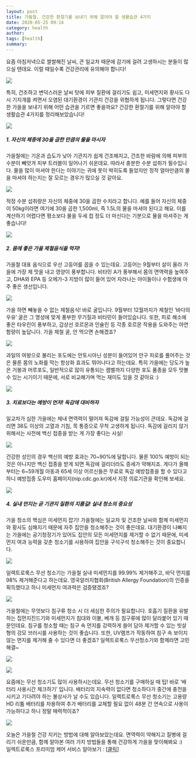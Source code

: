 ```yaml
---
layout: post
title: 가을철, 건강한 환절기를 보내기 위해 알아야 할 생활습관 4가지
date: 2020-05-25 09:14
category: health
author: 
tags: [health]
summary: 
---
```


요즘 아침저녁으로 쌀쌀해진 날씨, 큰 일교차 때문에 감기에 걸려 고생하시는 분들이 많으실 텐데요. 이럴 때일수록 건강관리에 유의해야 합니다!

[![](http://sharehows.com/wp-content/uploads/2017/09/trees-1789120_1920-1.jpg)](https://post.naver.com/viewer/postView.nhn?volumeNo=9799254&memberNo=175047#)

특히, 건조하고 변덕스러운 날씨 탓에 피부 질환에 걸리기도 쉽고, 미세먼지와 황사도 다시 기지개를 켜면서 오염된 대기환경이 기관지 건강을 위협하게 됩니다. 그렇다면 건강한 가을을 보내기 위해 어떤 습관을 기르면 좋을까요? 건강한 환절기를 위해 알아야 할 생활습관 4가지를 정리해보았습니다!

[![](http://sharehows.com/wp-content/uploads/2017/09/MG_0044.jpg)](https://post.naver.com/viewer/postView.nhn?volumeNo=9799254&memberNo=175047#)

##### 1. 자신의 체중에 30을 곱한 만큼의 물을 마시자

가을철에는 기온과 습도가 낮아 기관지가 쉽게 건조해지고, 건조한 바람에 의해 피부의 수분이 빼앗겨 피부 트러블이 일어나기 쉬운데요. 따라서 충분한 수분 섭취가 필수입니다. 물을 많이 마셔야 한다는 이야기는 귀에 못이 박히도록 들었지만 정작 얼마만큼의 물을 마셔야 하는지는 잘 모르는 경우가 많으실 것 같아요.

[![](http://sharehows.com/wp-content/uploads/2017/09/MG_0088.jpg)](https://post.naver.com/viewer/postView.nhn?volumeNo=9799254&memberNo=175047#)

적정 수분 섭취량은 자신의 체중에 30을 곱한 수치라고 합니다. 예를 들어 자신의 체중이 50kg이라면 여기에 30을 곱한 1,500ml, 즉 1.5L의 물을 마셔야 된다고 해요. 이를 계산하기 어렵다면 평소보다 물을 두세 컵 정도 더 마신다는 기분으로 물을 마셔주는 게 좋습니다!

[![](http://sharehows.com/wp-content/uploads/2017/09/fish-barbecue_MyTGSHq_-1.jpg)](https://post.naver.com/viewer/postView.nhn?volumeNo=9799254&memberNo=175047#)

##### 2. 몸에 좋은 가을 제철음식을 먹자!

가을철 대표 음식으로 우선 고등어를 꼽을 수 있는데요. 고등어는 9월부터 살이 올라 가을에 가장 제 맛을 내고 영양이 풍부합니다. 비타민 A가 풍부해서 몸의 면역력을 높여주고, DHA와 EPA 등 오메가-3 지방이 많이 들어 있어 자라나는 아이들이나 수험생에 아주 좋은 생선입니다.

[![](http://sharehows.com/wp-content/uploads/2017/09/dsc08701-4074.jpg)](https://post.naver.com/viewer/postView.nhn?volumeNo=9799254&memberNo=175047#)

가을 하면 빼놓을 수 없는 제철음식! 바로 굴입니다. 9월부터 12월까지가 제철인 ‘바다의 우유’ 굴은 그 명성에 맞게 풍부한 무기질과 비타민이 들어있습니다. 또한, 피로 해소에 좋은 타우린이 풍부하고, 갑상선 호르몬과 인슐린 등 각종 호르몬 작용을 도와주는 아연 함량이 높답니다. 가을 제철 굴, 안 먹으면 손해겠죠?

[![](http://sharehows.com/wp-content/uploads/2017/09/food-79-329.jpg)](https://post.naver.com/viewer/postView.nhn?volumeNo=9799254&memberNo=175047#)

과일의 여왕으로 불리는 포도에는 안토시아닌 성분이 들어있어 안구 피로를 풀어주는 것은 물론 몸의 노화를 막는 항상화 효과도 뛰어나다고 하는데요. 특히 가을에는 당도가 높은 거봉과 머루포도, 일반적으로 많이 유통되는 캠벨까지 다양한 포도 품종을 모두 맛볼 수 있는 시기이기 때문에, 서로 비교해가며 먹는 재미도 있을 것 같아요 :)

[![](http://sharehows.com/wp-content/uploads/2017/09/vaccine_zkl9jDvO.jpg)](https://post.naver.com/viewer/postView.nhn?volumeNo=9799254&memberNo=175047#)

##### 3. 치료보다는 예방이 먼저! 독감에 대비하자

일교차가 심한 가을에는 체내 면역력이 떨어져 독감에 걸릴 가능성이 큰데요. 독감에 걸리면 38도 이상의 고열과 기침, 목 통증으로 무척 고생하게 됩니다. 독감에 걸리지 않기 위해서는 사전에 백신 접종을 받는 게 가장 좋다는 사실!

[![](http://sharehows.com/wp-content/uploads/2017/09/vaccination-2722937_1920.jpg)](https://post.naver.com/viewer/postView.nhn?volumeNo=9799254&memberNo=175047#)

건강한 성인의 경우 백신의 예방 효과는 70~90%에 달합니다. 물론 100% 예방이 되는 것은 아니지만 백신 접종을 받게 되면 독감에 걸리더라도 증세가 약해지죠. 게다가 올해부터는 6~59개월 아동과 65세 이상 어르신들은 무료로 독감 예방접종을 할 수 있다고 하니 예방접종 도우미 홈페이지(nip.cdc.go.kr)에서 지정 의료기관을 확인해 보세요.

[![](http://sharehows.com/wp-content/uploads/2017/09/11111.jpg)](https://post.naver.com/viewer/postView.nhn?volumeNo=9799254&memberNo=175047#)

##### 4. 실내 먼지는 곧 기관지 질환의 지름길! 실내 청소의 중요성

가을 청소의 핵심은 미세먼지 잡기! 가을철에는 일교차 및 건조한 날씨와 함께 미세먼지와 황사도 심해지기 때문에 자주 집안을 청소해주는 것이 좋은데요. 대기환경이 나빠지는 가을에는 공기청정기가 있어도 집안의 모든 미세먼지를 제거할 수 없기 때문에, 미세먼지 여과 능력을 갖춘 청소기를 사용하여 집안을 구석구석 청소해주는 것이 중요합니다.

[![](http://sharehows.com/wp-content/uploads/2017/09/MG_0411.jpg)](https://post.naver.com/viewer/postView.nhn?volumeNo=9799254&memberNo=175047#)

일렉트로룩스 무선 청소기는 가을철 실내 미세먼지를 99.99% 제거해주고, 바닥 먼지를 98% 제거해준다고 하는데요. 영국알러지협회(British Allergy Foundation)의 인증을 획득했다고 하니 미세먼지 여과력은 검증됐겠죠?

[![](http://sharehows.com/wp-content/uploads/2017/09/MG_0266.jpg)](https://post.naver.com/viewer/postView.nhn?volumeNo=9799254&memberNo=175047#)

가을철에는 무엇보다 침구류 청소 시 더 세심한 주의가 필요합니다. 호흡기 질환을 유발하는 집먼지진드기와 미세먼지가 침대와 이불, 베개 등 침구류에 많이 달라붙어 있기 때문인데요. 침구를 청소할 때는 침구 속 먼지를 강력하게 쓸어 담아 제거할 수 있는 빗살형의 강모 브러시를 사용하는 것이 좋습니다. 또한, UV램프가 작동하여 침구 속 보이지 않는 먼지를 제거해 줄 수 있다면 더 좋겠죠? 일렉트로룩스 무선청소기와 함께라면 고민 해결~

[![](http://sharehows.com/wp-content/uploads/2017/09/MG_0714.jpg)](https://post.naver.com/viewer/postView.nhn?volumeNo=9799254&memberNo=175047#)

[![](http://sharehows.com/wp-content/uploads/2017/09/MG_0736.jpg)](https://post.naver.com/viewer/postView.nhn?volumeNo=9799254&memberNo=175047#)

요즘에는 무선 청소기도 많이 사용하시는데요. 무선 청소기를 구매하실 때 팁! 바로 ‘배터리 사용시간 체크하기’ 입니다. 배터리의 지속력이 없다면 청소하다가 중간에 충전을 시키고 기다려야 하는 불상사가 날 수도 있습니다. 일렉트로룩스 무선 청소기는 고용량 HD 리튬 배터리를 차용하여 추가 배터리를 교체할 필요 없이 48분 간 연속으로 사용이 가능하다고 하니 정말 매력적이죠?

[![](http://sharehows.com/wp-content/uploads/2017/09/MG_0445.jpg)](https://post.naver.com/viewer/postView.nhn?volumeNo=9799254&memberNo=175047#)

오늘은 가을철 건강 지키는 방법에 대해 알아보았는데요. 면역력이 약해지고 질병에 걸리기 쉬운만큼, 함께 알아본 여러 가지 방법들을 통해 건강하게 가을을 맞이해봐요 :)  
일렉트로룩스 프리미엄 케어 서비스 알아보기 : [[클릭](https://goo.gl/qEigzN)]